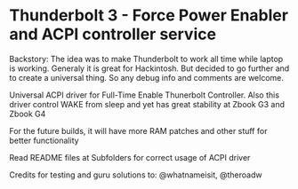 # Thunderbolt 3 - Force Power Enabler and ACPI controller service


Backstory: The idea was to make Thunderbolt to work all time while laptop is working.
           Generaly it is great for Hackintosh. But decided to go further and to create 
           a universal thing. So any debug info and comments are welcome.

Universal ACPI driver for Full-Time Enable Thunerbolt Controller.
Also this driver control WAKE from sleep and yet has great stability at Zbook G3 and Zbook G4

For the future builds, it will have more RAM patches and other stuff for better functionality

Read README files at Subfolders for correct usage of ACPI driver



Credits for testing and guru solutions to: @whatnameisit, @theroadw
